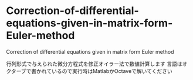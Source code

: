 # Correction-of-differential-equations-given-in-matrix-form-Euler-method
Correction of differential equations given in matrix form Euler method


行列形式で与えられた微分方程式を修正オイラー法で数値計算します
言語はオクターブで書かれているので実行時はMatlabかOctaveで解いてください
